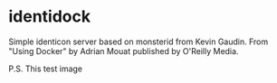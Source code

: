 identidock
==========
Simple identicon server based on monsterid from Kevin Gaudin.
From "Using Docker" by Adrian Mouat published by O'Reilly Media.

P.S. This test image

